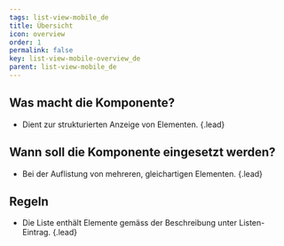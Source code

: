 ```yaml
---
tags: list-view-mobile_de
title: Übersicht
icon: overview
order: 1
permalink: false  
key: list-view-mobile-overview_de
parent: list-view-mobile_de
---
```


## Was macht die Komponente?
*   Dient zur strukturierten Anzeige von Elementen. {.lead}

## Wann soll die Komponente eingesetzt werden?
*   Bei der Auflistung von mehreren, gleichartigen Elementen. {.lead}

## Regeln
*   Die Liste enthält Elemente gemäss der Beschreibung unter <sbb-link variant="inline" type="button" href="/{{page.lang}}//design-system/mobile/components/list-item">Listen-Eintrag</sbb-link>. {.lead}